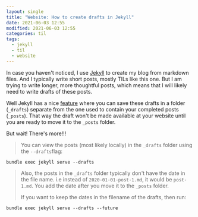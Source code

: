 ```yaml
---
layout: single
title: "Website: How to create drafts in Jekyll"
date: 2021-06-03 12:55
modified: 2021-06-03 12:55
categories: til
tags:
  - jekyll
  - til
  - website
---
```


In case you haven't noticed, I use [Jekyll](https://jekyllrb.com) to create my blog from markdown files. And I typically write short posts, mostly TILs like this one. But I am trying to write longer, more thoughtful posts, which means that I will likely need to write drafts of these posts.

Well Jekyll has a nice [feature](https://uhded.com/jekyll-drafts) where you can save these drafts in a folder (`_drafts`) separate from the one used to contain your completed posts (`_posts`). That way the draft won't be made available at your website until you are ready to move it to the `_posts` folder.

But wait! There's more!!!

> You can view the posts (most likely locally) in the `_drafts` folder using the `--drafts`flag:

```shell
bundle exec jekyll serve --drafts
```

> Also, the posts in the `_drafts` folder typically don't have the date in the file name. i.e instead of `2020-01-01-post-1.md`, it would be `post-1.md`. You add the date after you move it to the `_posts` folder.
>
> If you want to keep the dates in the filename of the drafts, then run:

```shell
bundle exec jekyll serve --drafts --future
```
